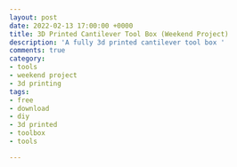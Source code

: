 ```yaml
---
layout: post
date: 2022-02-13 17:00:00 +0000
title: 3D Printed Cantilever Tool Box (Weekend Project)
description: 'A fully 3d printed cantilever tool box '
comments: true
category:
- tools
- weekend project
- 3d printing
tags:
- free
- download
- diy
- 3d printed
- toolbox
- tools

---
```

